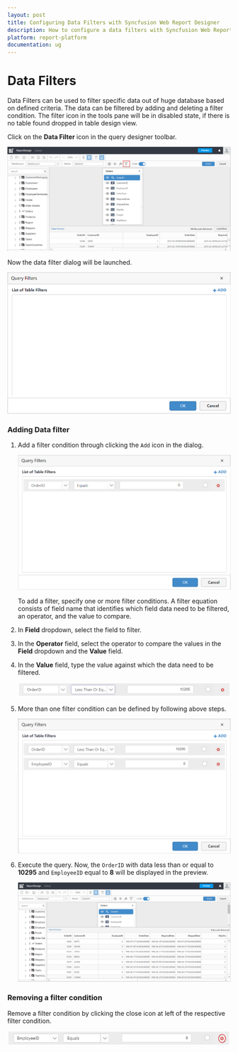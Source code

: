 ```yaml
---
layout: post
title: Configuring Data Filters with Syncfusion Web Report Designer
description: How to configure a data filters with Syncfusion Web Report Designer
platform: report-platform
documentation: ug
---
```


# Data Filters

Data Filters can be used to filter specific data out of huge database based on defined criteria. The data can be filtered by adding and deleting a filter condition. The filter icon in the tools pane will be in disabled state, if there is no table found dropped in table design view.

Click on the **Data Filter** icon in the query designer toolbar.

![](images/QueryFilter-Icon.png)

Now the data filter dialog will be launched.

![](images/Query-Dialog.png)

### Adding Data filter

1. Add a filter condition through clicking the `Add` icon in the dialog.

    ![](images/Query-Add.png)

    To add a filter, specify one or more filter conditions. A filter equation consists of field name that identifies which field data need to be filtered, an operator, and the value to compare.

2. In **Field** dropdown, select the field to filter.

3. In the **Operator** field, select the operator to compare the values in the **Field** dropdown and the **Value** field. 

4. In the **Value** field, type the value against which the data need to be filtered.

    ![](images/Filter-Condition.png)

5. More than one filter condition can be defined by following above steps.

    ![](images/Query-FilterMultiple.png)

6. Execute the query. Now, the `OrderID` with data less than or equal to **10295** and `EmployeeID` equal to **8** will be displayed in the preview.

    ![](Images/Preview-Data.png)

### Removing a filter condition

Remove a filter condition by clicking the close icon at left of the respective filter condition.

![](images/Close-Icon.png)
 